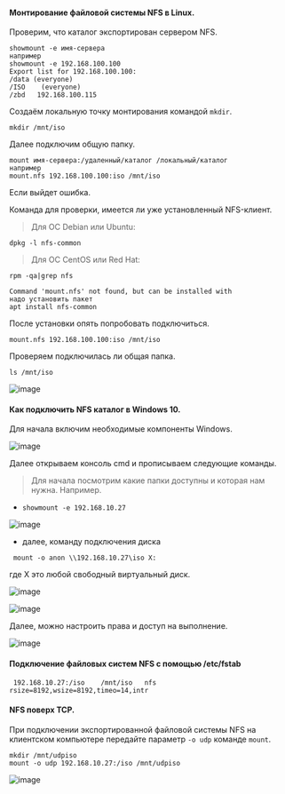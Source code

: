 #### Монтирование файловой системы NFS в Linux.

Проверим, что каталог экспортирован сервером NFS.

```
showmount -e имя-сервера
например
showmount -e 192.168.100.100
Export list for 192.168.100.100:
/data (everyone)
/ISO    (everyone)
/zbd   192.168.100.115
```

Создаём локальную точку монтирования командой ``mkdir``.
```
mkdir /mnt/iso
```
Далее подключим общую папку.

```
mount имя-сервера:/удаленный/каталог /локальный/каталог
например
mount.nfs 192.168.100.100:iso /mnt/iso
```
Если выйдет ошибка.

Команда для проверки, имеется ли уже установленный NFS-клиент.
> Для ОС Debian или Ubuntu:
``` 
dpkg -l nfs-common
```
> Для ОС CentOS или Red Hat:

```
rpm -qa|grep nfs
```

```
Command 'mount.nfs' not found, but can be installed with
надо установить пакет
apt install nfs-common
```
После установки опять попробовать подключиться.

```
mount.nfs 192.168.100.100:iso /mnt/iso
```

Проверяем подключилась ли общая папка.

```
ls /mnt/iso
```
![image](https://github.com/tvgVita69/Linux_begin/assets/98489171/b21046c7-cf40-44d3-a3e8-888fcde8d5d5)

#### Как подключить NFS каталог в Windows 10.

Для начала включим необходимые компоненты Windows.

![image](https://github.com/tvgVita69/Linux_begin/assets/98489171/a790f7c1-50ec-401c-a601-1e52e68a8792)

Далее открываем консоль cmd и прописываем следующие команды.

> Для начала посмотрим какие папки доступны и которая нам нужна.
> Например.
  - ``showmount -e 192.168.10.27``

![image](https://github.com/tvgVita69/Linux_begin/assets/98489171/1bedde4c-59b6-4063-a6f5-9f0af09fac4c)

  - далее, команду подключения диска
      
```  mount -o anon \\192.168.10.27\iso X: ```

где X это любой свободный виртуальный диск.

![image](https://github.com/tvgVita69/Linux_begin/assets/98489171/81106d99-5363-458e-9e08-25fc28dc7fa3)

![image](https://github.com/tvgVita69/Linux_begin/assets/98489171/ceb66d0f-be6a-49a5-b36e-2796b864bfab)

Далее, можно настроить права и доступ на выполнение.

![image](https://github.com/tvgVita69/Linux_begin/assets/98489171/1463bae2-d291-4086-8533-3479753ecd23)

#### Подключение файловых систем NFS с помощью /etc/fstab

``` 192.168.10.27:/iso    /mnt/iso   nfs    rsize=8192,wsize=8192,timeo=14,intr```

#### NFS поверх TCP.

При подключении экспортированной файловой системы NFS на клиентском компьютере передайте параметр ``-o udp`` команде ``mount``.

```
mkdir /mnt/udpiso
mount -o udp 192.168.10.27:/iso /mnt/udpiso
```

![image](https://github.com/tvgVita69/Linux_begin/assets/98489171/d6c87371-1a7c-4197-8b9d-590c7bf132b0)


